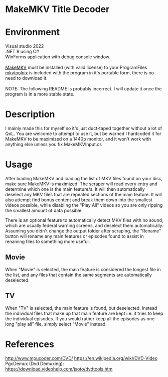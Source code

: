 # MakeMKV Title Decoder

# Environment
Visual studio 2022 \
.NET 8 using C# \
WinForms application with debug console window. \
\
[MakeMKV](https://www.makemkv.com/download/) must be installed (with valid license) to your ProgramFiles \
[mkvtoolnix](https://mkvtoolnix.download/downloads.html) is included with the program in it's portable form, there is no need to download it.\
\
NOTE: The following README is probably incorrect. I will update it once the program is in a more stable state.

# Description
I mainly made this for myself so it's just duct-taped together without a lot of QoL.
You are welcome to attempt to use it, but be warned I hardcoded it for MakeMKV to be maximized on a 1440p monitor, and it won't work with anything else unless you fix MakeMKVInput.cs

# Usage
After loading MakeMKV and loading the list of MKV files found on your disc, make sure MakeMKV is maximized. The scraper will read every entry and determine which one is the main feature/s.
It will then automatically deselect any MKV files that are repeated sections of the main feature. It will also attempt find bonus content and break them down into the smallest videos possible,
while disabling the "Play All" videos so you are only ripping the smallest amount of data possible.

There is an optional feature to automatically detect MKV files with no sound, which are usually federal warning screens, and deselect them automatically.
Assuming you didn't change the output folder after scraping, the "Rename" button will rename any main features or episodes found to assist in renaming files to something more useful.

## Movie
When "Movie" is selected, the main feature is considered the longest file in the list, and any files that contain the same segments are automatically deselected.

## TV
When "TV" is selected, the main feature is found, but deselected. Instead the individual files that make up that main feature are kept i.e. it tries to keep the individual episodes.
If you would rather keep all the episodes as one long "play all" file, simply select "Movie" instead.

# References
http://www.mpucoder.com/DVD/
https://en.wikipedia.org/wiki/DVD-Video
PgcDemux (Dvd Demuxing): https://download.videohelp.com/jsoto/dvdtools.htm 
